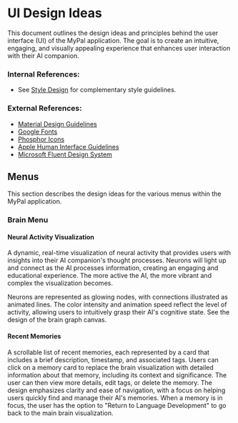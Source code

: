# UI Design Ideas
This document outlines the design ideas and principles behind the user interface (UI) of the MyPal application. The goal is to create an intuitive, engaging, and visually appealing experience that enhances user interaction with their AI companion.


### Internal References:
- See [Style Design](STYLE_DESIGN_IDEA.md) for complementary style guidelines.

### External References:
- [Material Design Guidelines](https://material.io/design)
- [Google Fonts](https://fonts.google.com/)
- [Phosphor Icons](https://phosphoricons.com/)
- [Apple Human Interface Guidelines](https://developer.apple.com/design/human-interface-guidelines/)
- [Microsoft Fluent Design System](https://www.microsoft.com/design/fluent/)


## Menus
This section describes the design ideas for the various menus within the MyPal application.

### Brain Menu

#### Neural Activity Visualization

A dynamic, real-time visualization of neural activity that provides users with insights into their AI companion's thought processes. Neurons will light up and connect as the AI processes information, creating an engaging and educational experience. The more active the AI, the more vibrant and complex the visualization becomes.

Neurons are represented as glowing nodes, with connections illustrated as animated lines. The color intensity and animation speed reflect the level of activity, allowing users to intuitively grasp their AI's cognitive state. See the design of the brain graph canvas.

#### Recent Memories
A scrollable list of recent memories, each represented by a card that includes a brief description, timestamp, and associated tags. Users can click on a memory card to replace the brain visualization with detailed information about that memory, including its context and significance. The user can then view more details, edit tags, or delete the memory. The design emphasizes clarity and ease of navigation, with a focus on helping users quickly find and manage their AI's memories. When a memory is in focus, the user has the option to "Return to Language Development" to go back to the main brain visualization.

